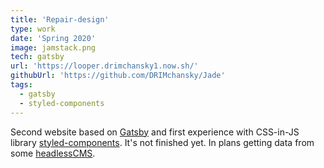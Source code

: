 ```yaml
---
title: 'Repair-design'
type: work
date: 'Spring 2020'
image: jamstack.png
tech: gatsby
url: 'https://looper.drimchansky1.now.sh/'
githubUrl: 'https://github.com/DRIMchansky/Jade'
tags:
  - gatsby
  - styled-components
---
```


Second website based on [Gatsby](https://www.gatsbyjs.org/) and first experience with CSS-in-JS library [styled-components](https://styled-components.com/). It's not finished yet. In plans getting data from some [headlessCMS](https://www.wikiwand.com/en/Headless_content_management_system).
